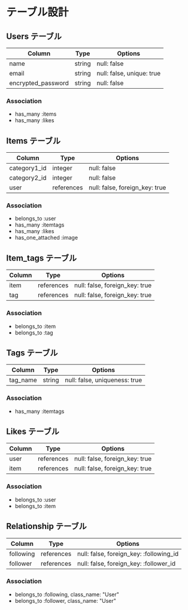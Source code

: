 # テーブル設計

## Users テーブル

| Column             | Type       | Options                   |
| ------------------ | ---------- | ------------------------- |
| name               | string     | null: false               |
| email              | string     | null: false, unique: true |
| encrypted_password | string     | null: false               |

### Association

- has_many :items
- has_many :likes

## Items テーブル

| Column        | Type       | Options                        |
| ------------- | ---------- | ------------------------------ |
| category1_id  | integer    | null: false                    |
| category2_id  | integer    | null: false                    |
| user          | references | null: false, foreign_key: true |

### Association

- belongs_to :user
- has_many :itemtags
- has_many :likes
- has_one_attached :image

## Item_tags テーブル

| Column | Type       | Options                        |
| ------ | ---------- | ------------------------------ |
| item   | references | null: false, foreign_key: true |
| tag    | references | null: false, foreign_key: true |

### Association

- belongs_to :item
- belongs_to :tag

## Tags テーブル

| Column   | Type   | Options                       |
| -------- | ------ | ----------------------------- |
| tag_name | string | null: false, uniqueness: true |

### Association

- has_many :itemtags

## Likes テーブル

| Column | Type       | Options                        |
| ------ | ---------- | ------------------------------ |
| user   | references | null: false, foreign_key: true |
| item   | references | null: false, foreign_key: true |

### Association

- belongs_to :user
- belongs_to :item

## Relationship テーブル

| Column    | Type       | Options                                 |
| --------- | ---------- | --------------------------------------- |
| following | references | null: false, foreign_key: :following_id |
| follower  | references | null: false, foreign_key: :follower_id  |

### Association

- belongs_to :following, class_name: "User"
- belongs_to :follower, class_name: "User"